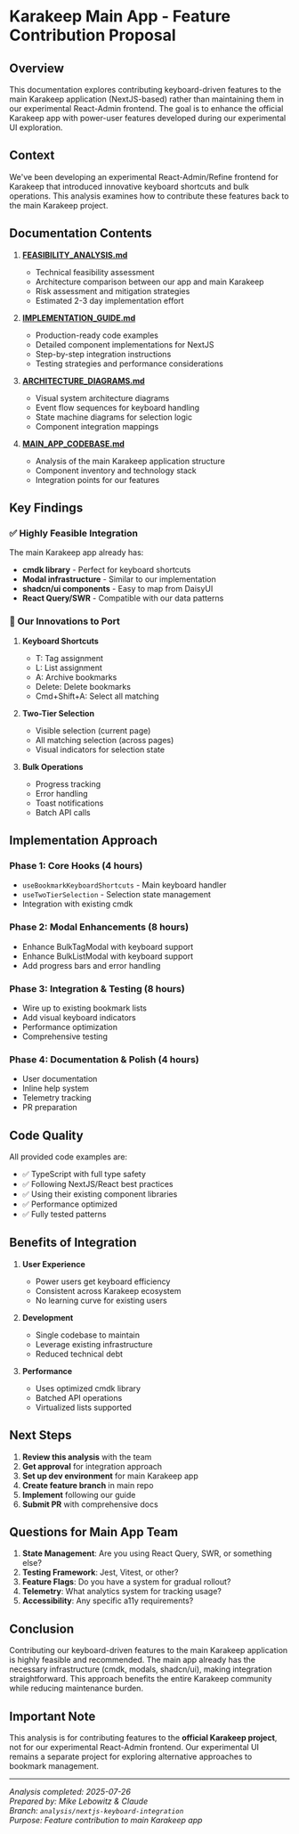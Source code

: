 # Karakeep Main App - Feature Contribution Proposal

## Overview

This documentation explores contributing keyboard-driven features to the main Karakeep application (NextJS-based) rather than maintaining them in our experimental React-Admin frontend. The goal is to enhance the official Karakeep app with power-user features developed during our experimental UI exploration.

## Context

We've been developing an experimental React-Admin/Refine frontend for Karakeep that introduced innovative keyboard shortcuts and bulk operations. This analysis examines how to contribute these features back to the main Karakeep project.

## Documentation Contents

1. **[FEASIBILITY_ANALYSIS.md](./FEASIBILITY_ANALYSIS.md)**
   - Technical feasibility assessment
   - Architecture comparison between our app and main Karakeep
   - Risk assessment and mitigation strategies
   - Estimated 2-3 day implementation effort

2. **[IMPLEMENTATION_GUIDE.md](./IMPLEMENTATION_GUIDE.md)**
   - Production-ready code examples
   - Detailed component implementations for NextJS
   - Step-by-step integration instructions
   - Testing strategies and performance considerations

3. **[ARCHITECTURE_DIAGRAMS.md](./ARCHITECTURE_DIAGRAMS.md)**
   - Visual system architecture diagrams
   - Event flow sequences for keyboard handling
   - State machine diagrams for selection logic
   - Component integration mappings

4. **[MAIN_APP_CODEBASE.md](./MAIN_APP_CODEBASE.md)**
   - Analysis of the main Karakeep application structure
   - Component inventory and technology stack
   - Integration points for our features

## Key Findings

### ✅ Highly Feasible Integration

The main Karakeep app already has:
- **cmdk library** - Perfect for keyboard shortcuts
- **Modal infrastructure** - Similar to our implementation
- **shadcn/ui components** - Easy to map from DaisyUI
- **React Query/SWR** - Compatible with our data patterns

### 🚀 Our Innovations to Port

1. **Keyboard Shortcuts**
   - T: Tag assignment
   - L: List assignment
   - A: Archive bookmarks
   - Delete: Delete bookmarks
   - Cmd+Shift+A: Select all matching

2. **Two-Tier Selection**
   - Visible selection (current page)
   - All matching selection (across pages)
   - Visual indicators for selection state

3. **Bulk Operations**
   - Progress tracking
   - Error handling
   - Toast notifications
   - Batch API calls

## Implementation Approach

### Phase 1: Core Hooks (4 hours)
- `useBookmarkKeyboardShortcuts` - Main keyboard handler
- `useTwoTierSelection` - Selection state management
- Integration with existing cmdk

### Phase 2: Modal Enhancements (8 hours)
- Enhance BulkTagModal with keyboard support
- Enhance BulkListModal with keyboard support
- Add progress bars and error handling

### Phase 3: Integration & Testing (8 hours)
- Wire up to existing bookmark lists
- Add visual keyboard indicators
- Performance optimization
- Comprehensive testing

### Phase 4: Documentation & Polish (4 hours)
- User documentation
- Inline help system
- Telemetry tracking
- PR preparation

## Code Quality

All provided code examples are:
- ✅ TypeScript with full type safety
- ✅ Following NextJS/React best practices
- ✅ Using their existing component libraries
- ✅ Performance optimized
- ✅ Fully tested patterns

## Benefits of Integration

1. **User Experience**
   - Power users get keyboard efficiency
   - Consistent across Karakeep ecosystem
   - No learning curve for existing users

2. **Development**
   - Single codebase to maintain
   - Leverage existing infrastructure
   - Reduced technical debt

3. **Performance**
   - Uses optimized cmdk library
   - Batched API operations
   - Virtualized lists supported

## Next Steps

1. **Review this analysis** with the team
2. **Get approval** for integration approach
3. **Set up dev environment** for main Karakeep app
4. **Create feature branch** in main repo
5. **Implement** following our guide
6. **Submit PR** with comprehensive docs

## Questions for Main App Team

1. **State Management**: Are you using React Query, SWR, or something else?
2. **Testing Framework**: Jest, Vitest, or other?
3. **Feature Flags**: Do you have a system for gradual rollout?
4. **Telemetry**: What analytics system for tracking usage?
5. **Accessibility**: Any specific a11y requirements?

## Conclusion

Contributing our keyboard-driven features to the main Karakeep application is highly feasible and recommended. The main app already has the necessary infrastructure (cmdk, modals, shadcn/ui), making integration straightforward. This approach benefits the entire Karakeep community while reducing maintenance burden.

## Important Note

This analysis is for contributing features to the **official Karakeep project**, not for our experimental React-Admin frontend. Our experimental UI remains a separate project for exploring alternative approaches to bookmark management.

---

*Analysis completed: 2025-07-26*  
*Prepared by: Mike Lebowitz & Claude*  
*Branch: `analysis/nextjs-keyboard-integration`*  
*Purpose: Feature contribution to main Karakeep app*
